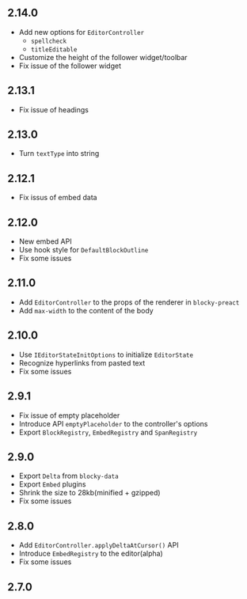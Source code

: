 ## 2.14.0

- Add new options for `EditorController`
  - `spellcheck`
  - `titleEditable`
- Customize the height of the follower widget/toolbar
- Fix issue of the follower widget

## 2.13.1

- Fix issue of headings

## 2.13.0

- Turn `textType` into string

## 2.12.1

- Fix issus of embed data

## 2.12.0

- New embed API
- Use hook style for `DefaultBlockOutline`
- Fix some issues

## 2.11.0

- Add `EditorController` to the props of the renderer in `blocky-preact`
- Add `max-width` to the content of the body

## 2.10.0

- Use `IEditorStateInitOptions` to initialize `EditorState`
- Recognize hyperlinks from pasted text
- Fix some issues

## 2.9.1

- Fix issue of empty placeholder
- Introduce API `emptyPlaceholder` to the controller's options
- Export `BlockRegistry`, `EmbedRegistry` and `SpanRegistry`

## 2.9.0

- Export `Delta` from `blocky-data`
- Export `Embed` plugins
- Shrink the size to 28kb(minified + gzipped)
- Fix some issues

## 2.8.0

- Add `EditorController.applyDeltaAtCursor()` API
- Introduce `EmbedRegistry` to the editor(alpha)
- Fix some issues

## 2.7.0
